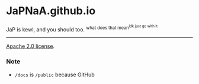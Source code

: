 # JaPNaA.github.io

JaP is kewl, and you should too. <sup>what does that mean<sup>idk just go with it</sup></sup>

<hr>

[Apache 2.0 license](LICENSE.txt).

### Note
  - `/docs` is `/public` because GitHub